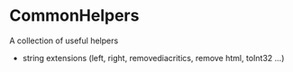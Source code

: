# CommonHelpers
A collection of useful helpers
 - string extensions (left, right, removediacritics, remove html, toInt32 ...)
 